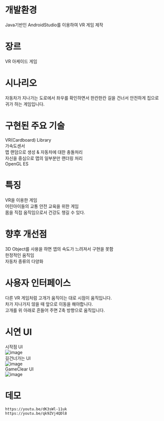 # 개발환경
Java기반인 AndroidStudio를 이용하여 VR 게임 제작

# 장르
VR 아케이드 게임

# 시나리오
자동차가 지나가는 도로에서 좌우를 확인하면서 한칸한칸 길을 건너서 안전하게 집으로 귀가 하는 게임입니다.

# 구현된 주요 기술
  VR(Cardboard) Library<br>
  가속도센서<br>
  맵 랜덤으로 생성 & 자동차에 대한 충돌처리<br>
  자신을 중심으로 맵의 일부분만 랜더링 처리<br>
  OpenGL ES

# 특징
  VR을 이용한 게임<br>
  어린아이들의 교통 안전 교육을 위한 게임<br>
  몸을 직접 움직임으로서 건강도 챙길 수 있다.

# 향후 개선점
  3D Object를 사용을 하면 앱의 속도가 느려져서 구현을 못함<br>
  한정적인 움직임<br>
  자동차 종류의 다양화

# 사용자 인터페이스
  다른 VR 게임처럼 고개가 움직이는 대로 시점이 움직입니다.<br>
  차가 지나가지 않을 때 앞으로 이동을 해야합니다.<br>
  고개를 위 아래로 흔들어 주면 Z축 방향으로 움직입니다.

# 시연 UI
시작점 UI<br>
![image](https://user-images.githubusercontent.com/38156821/43884693-c1d215b6-9bf1-11e8-85fe-4e1259fed337.png)
<br>길건너가는 UI<br>
![image](https://user-images.githubusercontent.com/38156821/43884703-c625083a-9bf1-11e8-85c2-a4caccee4858.png)
<br>GameClear UI<br>
![image](https://user-images.githubusercontent.com/38156821/43884708-cb236624-9bf1-11e8-9df9-449f58939b67.png)

# 데모
    https://youtu.be/dK3sWl-11uk
    https://youtu.be/qk9ZVj4QDl8
